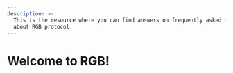 ```yaml
---
description: >-
  This is the resource where you can find answers on frequently asked questions
  about RGB protocol.
---
```


# Welcome to RGB!

## 

